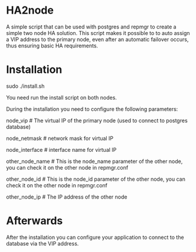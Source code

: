 # HA2node
A simple script that can be used with postgres and repmgr to create a simple two node HA solution. This script makes it possible to to auto assign a VIP address to the primary node, even after an automatic failover occurs, thus ensuring basic HA requirements.


# Installation
sudo ./install.sh


You need run the install script on both nodes.

During the installation you need to configure the following parameters:

node_vip            # The virtual IP of the primary node (used to connect to postgres database)

node_netmask        # network mask for virtual IP

node_interface      # interface name for virtual IP

other_node_name     # This is the node_name parameter of the other node, you can check it on the other node in repmgr.conf

other_node_id       # This is the node_id parameter of the other node, you can check it on the other node in repmgr.conf

other_node_ip       # The IP address of the other node


# Afterwards
After the installation you can configure your application to connect to the database via the VIP address.
